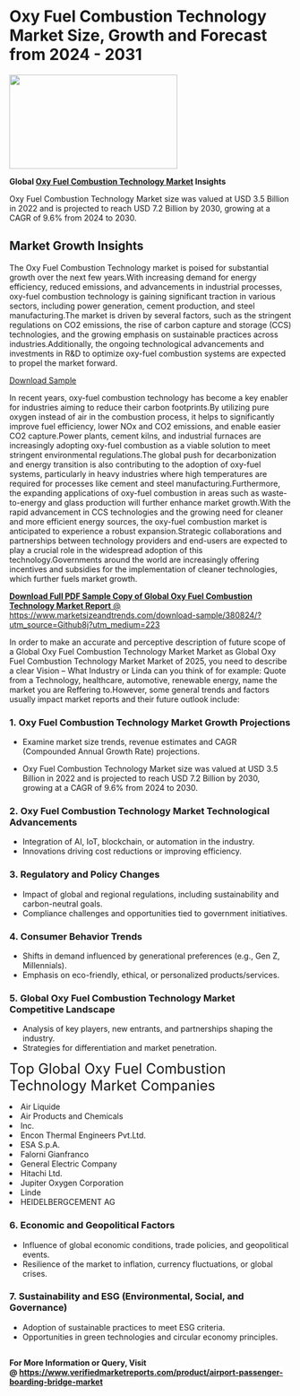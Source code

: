 <H1>Oxy Fuel Combustion Technology Market Size, Growth and Forecast from 2024 - 2031</H1><img class="aligncenter size-medium wp-image-584254" src="https://thirdeyenews.in/wp-content/uploads/2024/09/Global-Market-Research-300x168.jpeg" alt="" width="300" height="168" /><p><strong>Global&nbsp;<a href="https://www.marketsizeandtrends.com/download-sample/380824/?utm_source=Github8j?utm_medium=223">Oxy Fuel Combustion Technology Market</a> Insights</strong></p><p>Oxy Fuel Combustion Technology Market size was valued at USD 3.5 Billion in 2022 and is projected to reach USD 7.2 Billion by 2030, growing at a CAGR of 9.6% from 2024 to 2030.</p><p><h2>Market Growth Insights</h2> <p>The Oxy Fuel Combustion Technology market is poised for substantial growth over the next few years.With increasing demand for energy efficiency, reduced emissions, and advancements in industrial processes, oxy-fuel combustion technology is gaining significant traction in various sectors, including power generation, cement production, and steel manufacturing.The market is driven by several factors, such as the stringent regulations on CO2 emissions, the rise of carbon capture and storage (CCS) technologies, and the growing emphasis on sustainable practices across industries.Additionally, the ongoing technological advancements and investments in R&D to optimize oxy-fuel combustion systems are expected to propel the market forward.</p> <p><a href="#">Download Sample</a></p> <p>In recent years, oxy-fuel combustion technology has become a key enabler for industries aiming to reduce their carbon footprints.By utilizing pure oxygen instead of air in the combustion process, it helps to significantly improve fuel efficiency, lower NOx and CO2 emissions, and enable easier CO2 capture.Power plants, cement kilns, and industrial furnaces are increasingly adopting oxy-fuel combustion as a viable solution to meet stringent environmental regulations.The global push for decarbonization and energy transition is also contributing to the adoption of oxy-fuel systems, particularly in heavy industries where high temperatures are required for processes like cement and steel manufacturing.Furthermore, the expanding applications of oxy-fuel combustion in areas such as waste-to-energy and glass production will further enhance market growth.With the rapid advancement in CCS technologies and the growing need for cleaner and more efficient energy sources, the oxy-fuel combustion market is anticipated to experience a robust expansion.Strategic collaborations and partnerships between technology providers and end-users are expected to play a crucial role in the widespread adoption of this technology.Governments around the world are increasingly offering incentives and subsidies for the implementation of cleaner technologies, which further fuels market growth.<p><a href="#"></p><p><span class=""><strong>Download Full PDF Sample Copy of Global Oxy Fuel Combustion Technology Market Report</strong> @ <a href="https://www.marketsizeandtrends.com/download-sample/380824/?utm_source=Github8j?utm_medium=223" target="_blank">https://www.marketsizeandtrends.com/download-sample/380824/?utm_source=Github8j?utm_medium=223</a></span></p><p>In order to make an accurate and perceptive description of future scope of a Global&nbsp;Oxy Fuel Combustion Technology Market Market as Global&nbsp;Oxy Fuel Combustion Technology Market Market of 2025, you need to describe a clear Vision &ndash; What Industry or Linda can you think of for example: Quote from a Technology, healthcare, automotive, renewable energy, name the market you are Reffering to.However, some general trends and factors usually impact market reports and their future outlook include:</p><h3>1.&nbsp;<strong>Oxy Fuel Combustion Technology Market Growth Projections</strong></h3><ul><li>Examine market size trends, revenue estimates and CAGR (Compounded Annual Growth Rate) projections.</li><li><p>Oxy Fuel Combustion Technology Market size was valued at USD 3.5 Billion in 2022 and is projected to reach USD 7.2 Billion by 2030, growing at a CAGR of 9.6% from 2024 to 2030.</p></li></ul><h3>2.&nbsp;<strong>Oxy Fuel Combustion Technology Market Technological Advancements</strong></h3><ul><li>Integration of AI, IoT, blockchain, or automation in the industry.</li><li>Innovations driving cost reductions or improving efficiency.</li></ul><h3>3.&nbsp;<strong>Regulatory and Policy Changes</strong></h3><ul><li>Impact of global and regional regulations, including sustainability and carbon-neutral goals.</li><li>Compliance challenges and opportunities tied to government initiatives.</li></ul><h3>4.&nbsp;<strong>Consumer Behavior Trends</strong></h3><ul><li>Shifts in demand influenced by generational preferences (e.g., Gen Z, Millennials).</li><li>Emphasis on eco-friendly, ethical, or personalized products/services.</li></ul><h3>5.&nbsp;<strong>Global Oxy Fuel Combustion Technology Market Competitive Landscape</strong></h3><ul><li>Analysis of key players, new entrants, and partnerships shaping the industry.</li><li>Strategies for differentiation and market penetration.</li></ul><p data-pm-slice="1 1 []"><span style="color: inherit; font-family: inherit; font-size: 25px;">Top Global Oxy Fuel Combustion Technology Market Companies</span></p><div class="" data-test-id=""><p><li>Air Liquide</li><li> Air Products and Chemicals</li><li> Inc.</li><li> Encon Thermal Engineers Pvt.Ltd.</li><li> ESA S.p.A.</li><li> Falorni Gianfranco</li><li> General Electric Company</li><li> Hitachi Ltd.</li><li> Jupiter Oxygen Corporation</li><li> Linde</li><li> HEIDELBERGCEMENT AG</li></p></div><h3>6.&nbsp;<strong>Economic and Geopolitical Factors</strong></h3><ul><li>Influence of global economic conditions, trade policies, and geopolitical events.</li><li>Resilience of the market to inflation, currency fluctuations, or global crises.</li></ul><h3>7.&nbsp;<strong>Sustainability and ESG (Environmental, Social, and Governance)</strong></h3><ul><li>Adoption of sustainable practices to meet ESG criteria.</li><li>Opportunities in green technologies and circular economy principles.</li></ul><h2><strong style="font-size: 14px;">For More Information or Query, Visit @&nbsp;</strong><a style="background-color: #ffffff; font-size: 14px;" href="https://www.marketsizeandtrends.com/report/oxy-fuel-combustion-technology-market/" target="_blank">https://www.verifiedmarketreports.com/product/airport-passenger-boarding-bridge-market</a></h2>